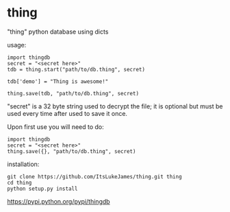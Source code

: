 # thing
"thing" python database using dicts


usage:

```
import thingdb
secret = "<secret here>"
tdb = thing.start("path/to/db.thing", secret)

tdb['demo'] = "Thing is awesome!"

thing.save(tdb, "path/to/db.thing", secret)
```

"secret" is a 32 byte string used to decrypt the file; it is optional but must be used every time after used to save it once.

Upon first use you will need to do:

```
import thingdb
secret = "<secret here>"
thing.save({}, "path/to/db.thing", secret)
```

installation:

```
git clone https://github.com/ItsLukeJames/thing.git thing
cd thing
python setup.py install
```

https://pypi.python.org/pypi/thingdb
